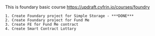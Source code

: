 This is foundary basic course https://updraft.cyfrin.io/courses/foundry

	1. Create Foundary project for Simple Storage - ***DONE***
    2. Create Foundary project for Fund Me
    3. Create FE for Fund Me contract
    4. Create Smart Contract Lottary
